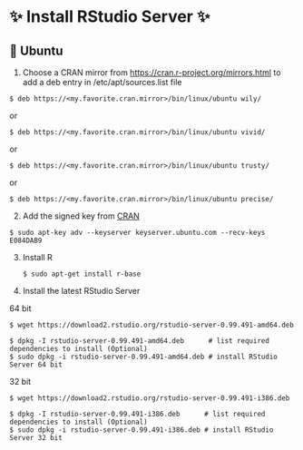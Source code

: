 # :sparkles: Install RStudio Server :sparkles:
## :penguin: Ubuntu
1. Choose a CRAN mirror from https://cran.r-project.org/mirrors.html to add a deb entry in /etc/apt/sources.list file
  
  ```shell
  $ deb https://<my.favorite.cran.mirror>/bin/linux/ubuntu wily/
  ```
  or
  ```shell
  $ deb https://<my.favorite.cran.mirror>/bin/linux/ubuntu vivid/
  ```
  or
  ```shell
  $ deb https://<my.favorite.cran.mirror>/bin/linux/ubuntu trusty/
  ```
  or
  ```shell
  $ deb https://<my.favorite.cran.mirror>/bin/linux/ubuntu precise/
  ```
2. Add the signed key from [CRAN](https://cran.rstudio.com/bin/linux/ubuntu/README.html)

  ```shell
  $ sudo apt-key adv --keyserver keyserver.ubuntu.com --recv-keys E084DAB9
  ```
  
3. Install R

   ```shell
   $ sudo apt-get install r-base
   ```
   
4. Install the latest RStudio Server

  64 bit
  ```shell
  $ wget https://download2.rstudio.org/rstudio-server-0.99.491-amd64.deb
  
  $ dpkg -I rstudio-server-0.99.491-amd64.deb      # list required dependencies to install (Optional)
  $ sudo dpkg -i rstudio-server-0.99.491-amd64.deb # install RStudio Server 64 bit
  ```
  32 bit
  ```shell
  $ wget https://download2.rstudio.org/rstudio-server-0.99.491-i386.deb
  
  $ dpkg -I rstudio-server-0.99.491-i386.deb      # list required dependencies to install (Optional)
  $ sudo dpkg -i rstudio-server-0.99.491-i386.deb # install RStudio Server 32 bit
  ```
  
